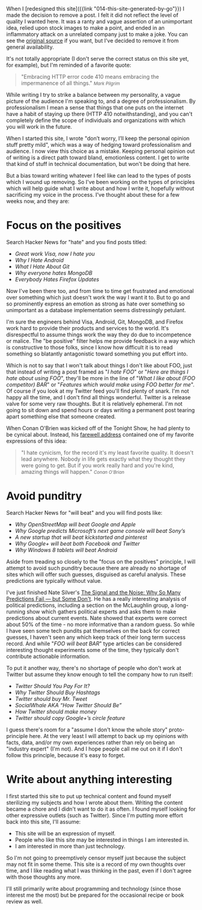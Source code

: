 [removed]: https://raw.github.com/kurrik/roomanna/ef4b10e64956cacdf975ab14c7c547d5279653e4/blog.roomanna.com/jekyll/_posts/2011-10-12-on-perception.markdown
[predict]: http://www.amazon.com/The-Signal-Noise-Many-Predictions/dp/159420411X/

When I [redesigned this site]({{link "014-this-site-generated-by-go"}}) I made
the decision to remove a post.  I felt it did not reflect the level of quality
I wanted here.   It was a ranty and vague assertion of an unimportant idea,
relied upon stock images to make a point, and ended in an inflammatory attack
on a unrelated company just to make a joke.  You can see the [original
source][removed] if you want, but I've decided to remove it from general
availability.

<!--BREAK-->

It's not totally appropriate (I don't serve the correct status on this site
yet, for example), but I'm reminded of a favorite quote:

<blockquote><p>
  "Embracing HTTP error code 410 means embracing the impermanence of all things."
  <small><cite title="Mark Pilgrim">Mark Pilgrim</cite></small>
</p></blockquote>

While writing I try to strike a balance between my personality, a vague picture
of the audience I'm speaking to, and a degree of professionalism.  By
professionalism I mean a sense that things that one puts on the internet have a
habit of staying up there (HTTP 410 notwithstanding), and you can't completely
define the scope of individuals and organizations with which you will work in
the future.

When I started this site, I wrote "don’t worry, I’ll keep the personal opinion
stuff pretty mild", which was a way of hedging toward professionalism and
audience. I now view this choice as a mistake.  Keeping personal opinion out of
writing is a direct path toward bland, emotionless content.  I get to write
that kind of stuff in technical documentation, but won't be doing that here.

But a bias toward writing whatever I feel like can lead to the types of posts
which I wound up removing.  So I've been working on the types of principles
which will help guide what I write about and how I write it, hopefully without
sacrificing my voice in the process.  I've thought about these for a few weeks
now, and they are:

# Focus on the positives

Search Hacker News for "hate" and you find posts titled:

  * _Great work Visa, now I hate you_
  * _Why I Hate Android_
  * _What I Hate About Git_
  * _Why everyone hates MongoDB_
  * _Everybody Hates Firefox Updates_

Now I've been there too, and from time to time get frustrated and emotional
over something which just doesn't work the way I want it to.  But to go and so
prominently express an emotion as strong as hate over something so unimportant
as a database implementation seems distressingly petulant.

I'm sure the engineers behind Visa, Android, Git, MongoDB, and Firefox work
hard to provide their products and services to the world.  It's disrespectful
to assume things work the way they do due to incompetence or malice.  The "be
positive" filter helps me provide feedback in a way which is constructive to
those folks, since I know how difficult it is to read something so blatantly
antagonistic toward something you put effort into.

Which is not to say that I won't talk about things I don't like about FOO, just
that instead of writing a post framed as "_I hate FOO_" or "_Here are things I
hate about using FOO_", they'll be more in the line of "_What I like about (FOO
competitor) BAR_" or "_Features which would make using FOO better for me_".  Of
course if you look at my Twitter feed you'll find plenty of snark.  I'm not
happy all the time, and I don't find all things wonderful.  Twitter is a
release valve for some very raw thoughts.  But it is relatively ephemeral.  I'm
not going to sit down and spend hours or days writing a permanent post tearing
apart something else that someone created.

When Conan O'Brien was kicked off of the Tonight Show, he had plenty to be
cynical about.  Instead, his [farewell address](http://vimeo.com/8939365)
contained one of my favorite expressions of this idea:

<blockquote><p>
  "I hate cynicism, for the record it's my least favorite quality. It
  doesn't lead anywhere.  Nobody in life gets exactly what they thought
  they were going to get.  But if you work really hard and you're kind,
  amazing things will happen."
  <small><cite title="Conan O'Brian">Conan O'Brian</cite></small>
</p></blockquote>

# Avoid punditry

Search Hacker News for "will beat" and you will find posts like:

  * _Why OpenStreetMap will beat Google and Apple_
  * _Why Google predicts Microsoft’s next game console will beat Sony’s_
  * _A new startup that will beat kickstarted and pinterest_
  * _Why Google+ will beat both Facebook and Twitter_
  * _Why Windows 8 tablets will beat Android_

Aside from treading so closely to the "focus on the positives" principle, I
will attempt to avoid such punditry because there are already no shortage of
sites which will offer such guesses, disguised as careful analysis.  These
predictions are typically without value.

I've just finished Nate Silver's [The Signal and the Noise: Why So Many
Predictions Fail — but Some Don't][predict]. He has a really interesting
analysis of political predictions, including a section on the McLaughlin group,
a long-running show which gathers political experts and asks them to make
predictions about current events.  Nate showed that experts were correct about
50% of the time - no more informative than a random guess.  So while I have
seen some tech pundits pat themselves on the back for correct guesses, I
haven't seen any which keep track of their long term success record.  And while
"_FOO will beat BAR_" type articles can be considered interesting thought
experiments some of the time, they typically don't contribute actionable
information.

To put it another way, there's no shortage of people who don't work at Twitter
but assume they know enough to tell the company how to run itself:

* _Twitter Should You Pay For It?_
* _Why Twitter Should Buy Hashtags_
* _Twitter should buy Mr. Tweet_
* _SocialWhale AKA “How Twitter Should Be”_
* _How Twitter should make money_
* _Twitter should copy Google+’s circle feature_

I guess there's room for a "assume I don't know the whole story"
proto-principle here.  At the very least I will attempt to back up my opinions
with facts, data, and/or my own experiences rather than rely on being an
"industry expert" (I'm not).  And I hope people call me out on it if I don't
follow this principle, because it's easy to forget.

# Write about anything interesting

I first started this site to put up technical content and found myself
sterilizing my subjects and how I wrote about them.  Writing the content became
a chore and I didn't want to do it as often.  I found myself looking for other
expressive outlets (such as Twitter).  Since I'm putting more effort back into
this site, I'll assume:

  * This site will be an expression of myself.
  * People who like this site may be interested in things I am interested in.
  * I am interested in more than just technology.

So I'm not going to preemptively censor myself just because the subject may not
fit in some theme.  This site is a record of my own thoughts over time, and I
like reading what I was thinking in the past, even if I don't agree with those
thoughts any more.

I'll still primarily write about programming and technology (since those
interest me the most) but be prepared for the occasional recipe or book review
as well.
